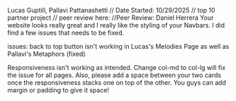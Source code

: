 Lucas Guptill, Pallavi Pattanashetti // Date Started: 10/29/2025 // top 10 partner project // peer review here:
//Peer Review: Daniel Herrera
Your website looks really great and I really like the styling of your Navbars. I did find a few issues that needs to be fixed. 

issues: back to top button isn't working in Lucas's Melodies Page as well as Pallavi's Metaphors (fixed)

Responsiveness isn't working as intended. Change col-md to col-lg will fix the issue for all pages. Also, please add a space between your two cards once the responsiveness stacks one on top of the other. You guys can add margin or padding to give it space!

